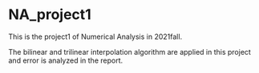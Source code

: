 # NA_project1

This is the project1 of Numerical Analysis in 2021fall.

The bilinear and trilinear interpolation algorithm are applied in this project and error is analyzed in the report.
